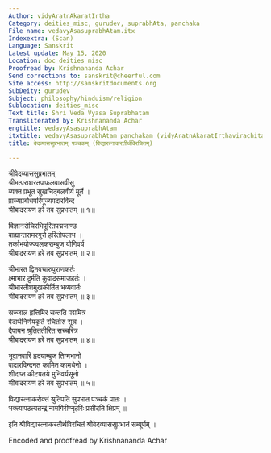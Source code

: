 ```yaml
---
Author: vidyAratnAkaratIrtha
Category: deities_misc, gurudev, suprabhAta, panchaka
File name: vedavyAsasuprabhAtam.itx
Indexextra: (Scan)
Language: Sanskrit
Latest update: May 15, 2020
Location: doc_deities_misc
Proofread by: Krishnananda Achar
Send corrections to: sanskrit@cheerful.com
Site access: http://sanskritdocuments.org
SubDeity: gurudev
Subject: philosophy/hinduism/religion
Sublocation: deities_misc
Text title: Shri Veda Vyasa Suprabhatam
Transliterated by: Krishnananda Achar
engtitle: vedavyAsasuprabhAtam
itxtitle: vedavyAsasuprabhAtam panchakam (vidyAratnAkaratIrthavirachitam)
title: वेदव्याससुप्रभातम् पञ्चकम् (विद्यारत्नाकरतीर्थविरचितम्)

---
```

  
 श्रीवेदव्याससुप्रभातम्   
श्रीमत्पराशरतपःफलवासवीसु  
     व्यक्त प्रभूत सुखचिद्बलवीर्य मूर्ते ।  
प्राज्यप्रबोधपरिपूज्यपदारविन्द  
     श्रीबादरायण हरे तव सुप्रभातम् ॥ १॥  
  
विज्ञानरोचिरभिपूरितपद्मजाण्ड  
     बाह्यान्तरामरगुरो हरितोपलाभ ।  
तर्काभयोज्ज्वलकराम्बुज योगिवर्य  
     श्रीबादरायण हरे तव सुप्रभातम् ॥ २॥  
  
श्रीभारत द्विनवचारुपुराणकर्तः  
     क्ष्माभार दुर्मति कुवादसमाजहर्तः ।  
श्रीभारतीशमुखकीर्तित भव्यवार्तः  
     श्रीबादरायण हरे तव सुप्रभातम् ॥ ३॥  
  
सज्जाल हृत्तिमिर सन्तति पद्ममित्र  
     वेदार्थनिर्णयकृते रचितोरु सूत्र ।  
दैपायन श्रुतिततीरित सच्चरित्र  
     श्रीबादरायण हरे तव सुप्रभातम् ॥ ४॥  
  
भूदानवारि हृदयाम्बुज तिग्मभानो  
     पादारविन्दनत कामित कामधेनो ।  
शीदाप्त कीटपतये मुनिवर्यसूनो  
     श्रीबादरायण हरे तव सुप्रभातम् ॥ ५॥  
  
विद्यारत्नाकरोक्तं श्रुतिपति सुप्रभात पञ्चकं प्रातः ।  
भक्त्यापठत्यतन्द्रं नामगिरीण्नृहरिः प्रसीदति क्षिप्रम् ॥  
  
इति श्रीविद्यारत्नाकरतीर्थविरचितं श्रीवेदव्याससुप्रभातं सम्पूर्णम् ।  
  
  
Encoded and proofread by Krishnananda Achar   
  
